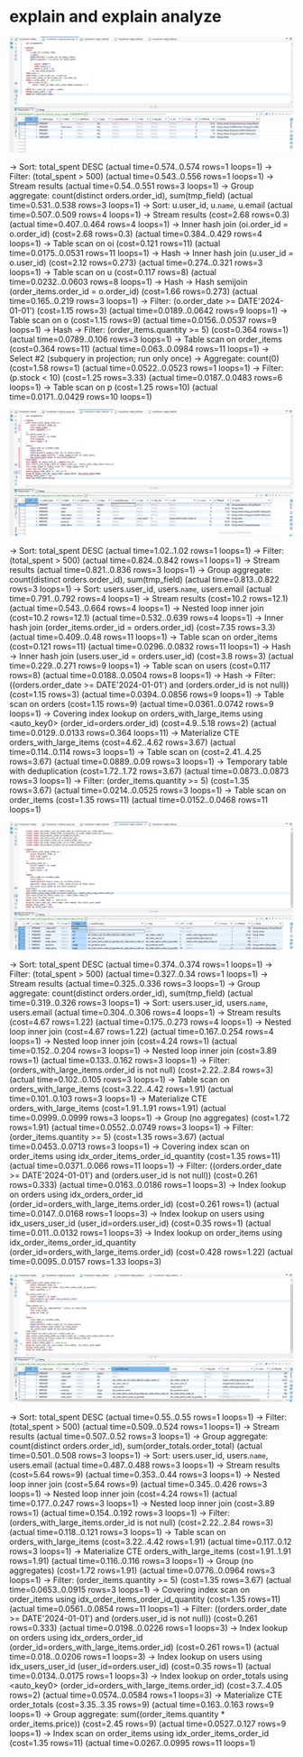 # explain and explain analyze
![original query](original_query.png)

-> Sort: total_spent DESC  (actual time=0.574..0.574 rows=1 loops=1)
    -> Filter: (total_spent > 500)  (actual time=0.543..0.556 rows=1 loops=1)
        -> Stream results  (actual time=0.54..0.551 rows=3 loops=1)
            -> Group aggregate: count(distinct orders.order_id), sum(tmp_field)  (actual time=0.531..0.538 rows=3 loops=1)
                -> Sort: u.user_id, u.`name`, u.email  (actual time=0.507..0.509 rows=4 loops=1)
                    -> Stream results  (cost=2.68 rows=0.3) (actual time=0.407..0.464 rows=4 loops=1)
                        -> Inner hash join (oi.order_id = o.order_id)  (cost=2.68 rows=0.3) (actual time=0.384..0.429 rows=4 loops=1)
                            -> Table scan on oi  (cost=0.121 rows=11) (actual time=0.0175..0.0531 rows=11 loops=1)
                            -> Hash
                                -> Inner hash join (u.user_id = o.user_id)  (cost=2.12 rows=0.273) (actual time=0.274..0.321 rows=3 loops=1)
                                    -> Table scan on u  (cost=0.117 rows=8) (actual time=0.0232..0.0603 rows=8 loops=1)
                                    -> Hash
                                        -> Hash semijoin (order_items.order_id = o.order_id)  (cost=1.66 rows=0.273) (actual time=0.165..0.219 rows=3 loops=1)
                                            -> Filter: (o.order_date >= DATE'2024-01-01')  (cost=1.15 rows=3) (actual time=0.0189..0.0642 rows=9 loops=1)
                                                -> Table scan on o  (cost=1.15 rows=9) (actual time=0.0156..0.0537 rows=9 loops=1)
                                            -> Hash
                                                -> Filter: (order_items.quantity >= 5)  (cost=0.364 rows=1) (actual time=0.0789..0.106 rows=3 loops=1)
                                                    -> Table scan on order_items  (cost=0.364 rows=11) (actual time=0.063..0.0984 rows=11 loops=1)
-> Select #2 (subquery in projection; run only once)
    -> Aggregate: count(0)  (cost=1.58 rows=1) (actual time=0.0522..0.0523 rows=1 loops=1)
        -> Filter: (p.stock < 10)  (cost=1.25 rows=3.33) (actual time=0.0187..0.0483 rows=6 loops=1)
            -> Table scan on p  (cost=1.25 rows=10) (actual time=0.0171..0.0429 rows=10 loops=1)


![step 1](step1.png)

-> Sort: total_spent DESC  (actual time=1.02..1.02 rows=1 loops=1)
    -> Filter: (total_spent > 500)  (actual time=0.824..0.842 rows=1 loops=1)
        -> Stream results  (actual time=0.821..0.836 rows=3 loops=1)
            -> Group aggregate: count(distinct orders.order_id), sum(tmp_field)  (actual time=0.813..0.822 rows=3 loops=1)
                -> Sort: users.user_id, users.`name`, users.email  (actual time=0.791..0.792 rows=4 loops=1)
                    -> Stream results  (cost=10.2 rows=12.1) (actual time=0.543..0.664 rows=4 loops=1)
                        -> Nested loop inner join  (cost=10.2 rows=12.1) (actual time=0.532..0.639 rows=4 loops=1)
                            -> Inner hash join (order_items.order_id = orders.order_id)  (cost=7.35 rows=3.3) (actual time=0.409..0.48 rows=11 loops=1)
                                -> Table scan on order_items  (cost=0.121 rows=11) (actual time=0.0296..0.0832 rows=11 loops=1)
                                -> Hash
                                    -> Inner hash join (users.user_id = orders.user_id)  (cost=3.8 rows=3) (actual time=0.229..0.271 rows=9 loops=1)
                                        -> Table scan on users  (cost=0.117 rows=8) (actual time=0.0188..0.0504 rows=8 loops=1)
                                        -> Hash
                                            -> Filter: ((orders.order_date >= DATE'2024-01-01') and (orders.order_id is not null))  (cost=1.15 rows=3) (actual time=0.0394..0.0856 rows=9 loops=1)
                                                -> Table scan on orders  (cost=1.15 rows=9) (actual time=0.0361..0.0742 rows=9 loops=1)
                            -> Covering index lookup on orders_with_large_items using <auto_key0> (order_id=orders.order_id)  (cost=4.9..5.18 rows=2) (actual time=0.0129..0.0133 rows=0.364 loops=11)
                                -> Materialize CTE orders_with_large_items  (cost=4.62..4.62 rows=3.67) (actual time=0.114..0.114 rows=3 loops=1)
                                    -> Table scan on <temporary>  (cost=2.41..4.25 rows=3.67) (actual time=0.0889..0.09 rows=3 loops=1)
                                        -> Temporary table with deduplication  (cost=1.72..1.72 rows=3.67) (actual time=0.0873..0.0873 rows=3 loops=1)
                                            -> Filter: (order_items.quantity >= 5)  (cost=1.35 rows=3.67) (actual time=0.0214..0.0525 rows=3 loops=1)
                                                -> Table scan on order_items  (cost=1.35 rows=11) (actual time=0.0152..0.0468 rows=11 loops=1)


![step 2](step2.png)

-> Sort: total_spent DESC  (actual time=0.374..0.374 rows=1 loops=1)
    -> Filter: (total_spent > 500)  (actual time=0.327..0.34 rows=1 loops=1)
        -> Stream results  (actual time=0.325..0.336 rows=3 loops=1)
            -> Group aggregate: count(distinct orders.order_id), sum(tmp_field)  (actual time=0.319..0.326 rows=3 loops=1)
                -> Sort: users.user_id, users.`name`, users.email  (actual time=0.304..0.306 rows=4 loops=1)
                    -> Stream results  (cost=4.67 rows=1.22) (actual time=0.175..0.273 rows=4 loops=1)
                        -> Nested loop inner join  (cost=4.67 rows=1.22) (actual time=0.167..0.254 rows=4 loops=1)
                            -> Nested loop inner join  (cost=4.24 rows=1) (actual time=0.152..0.204 rows=3 loops=1)
                                -> Nested loop inner join  (cost=3.89 rows=1) (actual time=0.133..0.162 rows=3 loops=1)
                                    -> Filter: (orders_with_large_items.order_id is not null)  (cost=2.22..2.84 rows=3) (actual time=0.102..0.105 rows=3 loops=1)
                                        -> Table scan on orders_with_large_items  (cost=3.22..4.42 rows=1.91) (actual time=0.101..0.103 rows=3 loops=1)
                                            -> Materialize CTE orders_with_large_items  (cost=1.91..1.91 rows=1.91) (actual time=0.0999..0.0999 rows=3 loops=1)
                                                -> Group (no aggregates)  (cost=1.72 rows=1.91) (actual time=0.0552..0.0749 rows=3 loops=1)
                                                    -> Filter: (order_items.quantity >= 5)  (cost=1.35 rows=3.67) (actual time=0.0453..0.0713 rows=3 loops=1)
                                                        -> Covering index scan on order_items using idx_order_items_order_id_quantity  (cost=1.35 rows=11) (actual time=0.0371..0.066 rows=11 loops=1)
                                    -> Filter: ((orders.order_date >= DATE'2024-01-01') and (orders.user_id is not null))  (cost=0.261 rows=0.333) (actual time=0.0163..0.0186 rows=1 loops=3)
                                        -> Index lookup on orders using idx_orders_order_id (order_id=orders_with_large_items.order_id)  (cost=0.261 rows=1) (actual time=0.0147..0.0168 rows=1 loops=3)
                                -> Index lookup on users using idx_users_user_id (user_id=orders.user_id)  (cost=0.35 rows=1) (actual time=0.011..0.0132 rows=1 loops=3)
                            -> Index lookup on order_items using idx_order_items_order_id_quantity (order_id=orders_with_large_items.order_id)  (cost=0.428 rows=1.22) (actual time=0.0095..0.0157 rows=1.33 loops=3)


![step 3](step3.png)

-> Sort: total_spent DESC  (actual time=0.55..0.55 rows=1 loops=1)
    -> Filter: (total_spent > 500)  (actual time=0.509..0.524 rows=1 loops=1)
        -> Stream results  (actual time=0.507..0.52 rows=3 loops=1)
            -> Group aggregate: count(distinct orders.order_id), sum(order_totals.order_total)  (actual time=0.501..0.508 rows=3 loops=1)
                -> Sort: users.user_id, users.`name`, users.email  (actual time=0.487..0.488 rows=3 loops=1)
                    -> Stream results  (cost=5.64 rows=9) (actual time=0.353..0.44 rows=3 loops=1)
                        -> Nested loop inner join  (cost=5.64 rows=9) (actual time=0.345..0.426 rows=3 loops=1)
                            -> Nested loop inner join  (cost=4.24 rows=1) (actual time=0.177..0.247 rows=3 loops=1)
                                -> Nested loop inner join  (cost=3.89 rows=1) (actual time=0.154..0.192 rows=3 loops=1)
                                    -> Filter: (orders_with_large_items.order_id is not null)  (cost=2.22..2.84 rows=3) (actual time=0.118..0.121 rows=3 loops=1)
                                        -> Table scan on orders_with_large_items  (cost=3.22..4.42 rows=1.91) (actual time=0.117..0.12 rows=3 loops=1)
                                            -> Materialize CTE orders_with_large_items  (cost=1.91..1.91 rows=1.91) (actual time=0.116..0.116 rows=3 loops=1)
                                                -> Group (no aggregates)  (cost=1.72 rows=1.91) (actual time=0.0776..0.0964 rows=3 loops=1)
                                                    -> Filter: (order_items.quantity >= 5)  (cost=1.35 rows=3.67) (actual time=0.0653..0.0915 rows=3 loops=1)
                                                        -> Covering index scan on order_items using idx_order_items_order_id_quantity  (cost=1.35 rows=11) (actual time=0.0561..0.0854 rows=11 loops=1)
                                    -> Filter: ((orders.order_date >= DATE'2024-01-01') and (orders.user_id is not null))  (cost=0.261 rows=0.333) (actual time=0.0198..0.0226 rows=1 loops=3)
                                        -> Index lookup on orders using idx_orders_order_id (order_id=orders_with_large_items.order_id)  (cost=0.261 rows=1) (actual time=0.018..0.0206 rows=1 loops=3)
                                -> Index lookup on users using idx_users_user_id (user_id=orders.user_id)  (cost=0.35 rows=1) (actual time=0.0134..0.0175 rows=1 loops=3)
                            -> Index lookup on order_totals using <auto_key0> (order_id=orders_with_large_items.order_id)  (cost=3.7..4.05 rows=2) (actual time=0.0574..0.0584 rows=1 loops=3)
                                -> Materialize CTE order_totals  (cost=3.35..3.35 rows=9) (actual time=0.163..0.163 rows=9 loops=1)
                                    -> Group aggregate: sum((order_items.quantity * order_items.price))  (cost=2.45 rows=9) (actual time=0.0527..0.127 rows=9 loops=1)
                                        -> Index scan on order_items using idx_order_items_order_id  (cost=1.35 rows=11) (actual time=0.0267..0.0995 rows=11 loops=1)


